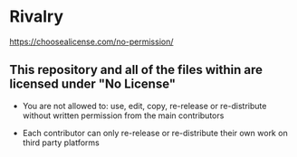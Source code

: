# Rivalry

https://choosealicense.com/no-permission/

## This repository and all of the files within are licensed under "No License"

* You are not allowed to: use, edit, copy, re-release or re-distribute without written permission from the main contributors

* Each contributor can only re-release or re-distribute their own work on third party platforms

